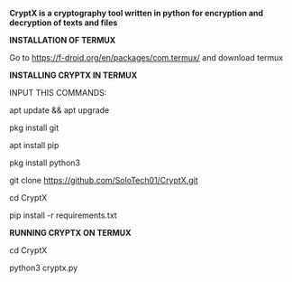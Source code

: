 **CryptX is a cryptography tool written in python for encryption and decryption of texts and files**

**INSTALLATION OF TERMUX**

Go to https://f-droid.org/en/packages/com.termux/ and download termux

**INSTALLING CRYPTX IN TERMUX**

INPUT THIS COMMANDS:

apt update && apt upgrade

pkg install git

apt install pip

pkg install python3

git clone https://github.com/SoloTech01/CryptX.git

cd CryptX

pip install -r requirements.txt

**RUNNING CRYPTX ON TERMUX**

cd CryptX

python3 cryptx.py